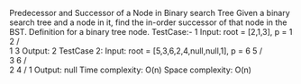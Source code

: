 Predecessor and Successor of a Node in Binary search Tree
Given a binary search tree and a node in it, find the in-order successor of that node in the BST.
Definition for a binary tree node.
TestCase:- 1
Input: root = [2,1,3], p = 1
   2
  / \
 1   3
Output: 2
TestCase 2:
Input: root = [5,3,6,2,4,null,null,1], p = 6
        5
       / \
      3   6
     / \
    2   4
   /
  1
Output: null
Time complexity: O(n)
Space complexity: O(n)
